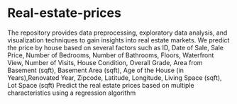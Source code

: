 # Real-estate-prices
The repository provides data preprocessing, exploratory data analysis, and visualization techniques to gain insights into real estate markets.
 We predict the price by house based on several factors such as ID, Date of Sale, Sale Price, Number of Bedrooms, Number of Bathrooms, Floors, Waterfront View, Number of Visits, House Condition, Overall Grade, Area from Basement (sqft), Basement Area (sqft), Age of the House (in Years),Renovated Year, Zipcode, Latitude, Longitude, Living Space (sqft), Lot Space (sqft)
Predict the real estate prices based on multiple characteristics
using a regression algorithm
